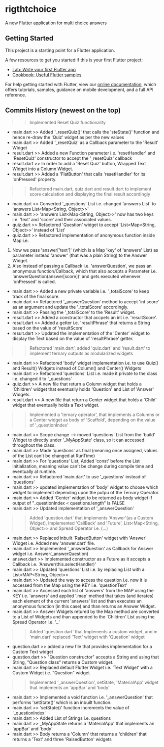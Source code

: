 # rigthtchoice

A new Flutter application for multi choice answers

## Getting Started

This project is a starting point for a Flutter application.

A few resources to get you started if this is your first Flutter project:

- [Lab: Write your first Flutter app](https://flutter.dev/docs/get-started/codelab)
- [Cookbook: Useful Flutter samples](https://flutter.dev/docs/cookbook)

For help getting started with Flutter, view our
[online documentation](https://flutter.dev/docs), which offers tutorials,
samples, guidance on mobile development, and a full API reference.

## Commits History (newest on the top)

>> Implemented Reset Quiz functionality
- main.dart >> Added '_resetQuiz()' that calls the 'steState()' function and hence re-draw the 'Quiz' widget as per the new values 
- main.dart >> Added '_resetQuiz' as a Callback parameter to the 'Result' Widget
- result.dart >> Added a new Function parameter i.e. 'resetHandler' and 'ResetQuiz' constructor to accept the '_resetQuiz' callback  
- result.dart >> In order to add a 'Reset Quiz' button, Wrapped Text Widget into a Column Widget.
- result.dart >> Added a 'FlatButton' that calls 'resetHandler' for its 'onPressed' property.

>> Refactored main.dart, quiz.dart and result.dart to implement score calculation and displaying the final result accordingly
- main.dart >> Converted '_questions' List i.e. changed 'answers List<String>' to 'answers List<Map<String, Object>>' 
- main.dart >> 'answers List<Map<String, Object>>' now has two keys i.e. 'text' and 'score' and their associated values.
- quiz.dart >> Refactored 'Question' widget to accept 'List<Map<String, Object>>' instead of 'List<String>'
- quiz.dart >> Refactored implementation of  anonymous function inside Map i.e. 
1. Now we pass 'answer['text']' (which is a Map 'key' of 'answers' List) as parameter instead 'answer' (that was a plain String) to the Answer Widget.
2. Also instead of passing a Callback i.e. 'answerQuestion', we pass an anonymous function/Callback, which that also accepts a Parameter i.e. 'answerQuestion(answer[score])' and gets executed  whenever 'onPressed' is called.   
- main.dart >> Added a new private variable i.e. '_totalScore' to keep track of the final score.
- main.dart >> Refactored '_answerQuestion' method to accept 'int score' as an argument and update the '_totalScore' accordingly.
- main.dart >> Passing the '_totalScore' to the 'Result' widget.
- result.dart >> Added a constructor that accpets an int i.e. 'resultScore'. 
- result.dart >> Added a getter i.e. 'resultPhrase' that returns a String based on the value of 'resultScore'
- result.dart >> Updated the implementation of the 'Center' widget to display the Text based on the value of 'resultPhrase' getter.

>> Refactored 'main.dart', added 'quiz.dart' and 'result.dart' to implement ternary outputs as modularized widgets
- main.dart >> Refactored 'body' widget implementation i.e. to use Quiz() and Result() Widgets instead of Column() and Center() Widgets
- main.dart >> Refactored 'questions' List i.e. made it private to the class i.e. changed it to '_questions'
- quiz.dart >> A new file that return a Column widget that holds a 'Children' widget that eventually holds 'Question' and List of 'Answer' Widgets.
- result.dart >> A new file that return a Center widget that holds a 'Child' widget that eventually holds a Text widget. 

>> Implemented a 'ternary operator', that implements a Columns or a Center widget as body of 'Scaffold', depending on the value of '_questionIndex'
- main.dart >> Scope change --> moved 'questions' List from the 'build' Widget to directly under '_MyAppState' class, so it can accessed throughout the class.
- main.dart >> Made 'questions' as final (meaning once assigned, values of the List can't be changed at RunTime)
- main.dart >> For 'questions' List, Added 'const' before the List initialization, meaning value can't be change during compile time and eventually at runtime.
- main.dart >> Refactored 'main.dart' to use '_questions' instead of 'questions' 
- main.dart >> updated implementation of 'body' widget to choose which widget to implement depending upon the putpu of the Ternary Operator.
- main.dart >> Added 'Center' widget to be returned as body widget if output of "_questionIndex < questions.length" is FALSE
- main.dart >> Updated implementation of '_answerQuestion'

>> Added 'question.dart' that implements 'Answer'(as a Custom Widget), Implemented 'CallBack' and 'Future', List<Map<String, Object>> and Spread Operator i.e. (...)
- main.dart >> Replaced inbuilt 'RaisedButton' widget with 'Answer' Widget i.e. Added new 'answer.dart' file.
- main.dart >> Implemented '_answerQuestion' as Callback for Answer widget i.e. Answer(_answerQuestion)
- answer.dart >> Implemented constructor as a Future as it accepts a Callback i.e. 'Answer(this.selectHandler)'
- main.dart >> Updated 'questions' List i.e. by replacing List<String> with a List<MAP<String, Object>>
- main.dart >> Updated the way to access the question i.e. now it is accessed from the Map using the KEY i.e. 'questionText'
- main.dart >> Accessed each list of 'answers' from the MAP using the KEY i.e. 'answers' and applied '.map' method that takes (and iterates) each element of 
the current 'answers' list and than executes an anonymous function (in this case) and than returns an Answer Widget.
- main.dart >> Answer Widgets retured by the Map method are converted to a List of Widgets and
than appended to the 'Children' List using the Spread Operator i.e. '...'

>> Added 'question.dart' that Implements a custom widget, and in 'main.dart' replaced 'Text' widget with 'Question' widget
- question.dart >> added a new file that provides implementation for a Custom Text widget
- question.dart >> "Question constructor" accepts a String and using that String, "Question class" returns a Custom widget.
- main.dart >> Replaced default Flutter Widget i.e. ‘Text Widget’ with a Custom Widget i.e. "Question" widget

>> Implemented '_answerQuestion', setState, 'MaterialApp' widget that implements an 'appBar' and 'body'
- main.dart >> Implemented a void function i.e. '_answerQuestion' that performs 'setState()' which is an inbuilt function.
- main.dart >> 'setState()' function increments the value of '_questionIndex'
- main.dart >> Added List of Strings i.e. questions
- main.dart >> _MyAppState returns a 'MaterialApp' that implements an 'appBar' and 'body'
- main.dart >> Body returns a 'Column' that returns a 'children' that returns a 'Text' and three 'RaisedButton' widgets